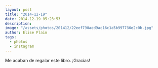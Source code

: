 ```yaml
---
layout: post
title: "2014-12-19"
date: 2014-12-19 05:23:53
description: 
image: "/assets/photos/201412/22eef790aed9ac16c1a5b997786e2c0b.jpg"
author: Elise Plain
tags: 
  - photos
  - instagram
---
```


Me acaban de regalar este libro. ¡Gracias!
<p></p>
